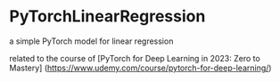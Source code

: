 # PyTorchLinearRegression
a simple PyTorch model for linear regression


related to the course of [PyTorch for Deep Learning in 2023: Zero to Mastery] (https://www.udemy.com/course/pytorch-for-deep-learning/)
